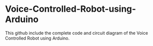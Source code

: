 # Voice-Controlled-Robot-using-Arduino
This github include the complete code and circuit diagram of the Voice Controlled Robot using Arduino.
